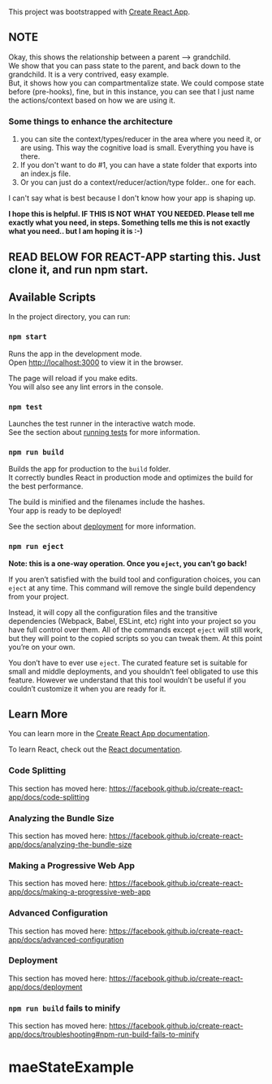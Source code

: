 This project was bootstrapped with [Create React App](https://github.com/facebook/create-react-app).

## NOTE
Okay, this shows the relationship between a parent --> grandchild. <br>
We show that you can pass state to the parent, and back down to the grandchild. It is a very contrived, easy example.<br>
But, it shows how you can compartmentalize state. We could compose state before (pre-hooks), fine, but in this instance, you can see that I just name the actions/context based on how we are using it. 

### Some things to enhance the architecture
1. you can site the context/types/reducer in the area where you need it, or are using. This way the cognitive load is small. Everything you have is there.
2. If you don't want to do #1, you can have a state folder that exports into an index.js file.
3. Or you can just do a context/reducer/action/type folder.. one for each.

I can't say what is best because I don't know how your app is shaping up. 

<b>I hope this is helpful. IF THIS IS NOT WHAT YOU NEEDED. Please tell me exactly what you need, in steps. Something tells me this is not exactly what you need.. but I am hoping it is :-)</b>




## READ BELOW FOR REACT-APP starting this. Just clone it, and run npm start.

## Available Scripts

In the project directory, you can run:

### `npm start`

Runs the app in the development mode.<br>
Open [http://localhost:3000](http://localhost:3000) to view it in the browser.

The page will reload if you make edits.<br>
You will also see any lint errors in the console.

### `npm test`

Launches the test runner in the interactive watch mode.<br>
See the section about [running tests](https://facebook.github.io/create-react-app/docs/running-tests) for more information.

### `npm run build`

Builds the app for production to the `build` folder.<br>
It correctly bundles React in production mode and optimizes the build for the best performance.

The build is minified and the filenames include the hashes.<br>
Your app is ready to be deployed!

See the section about [deployment](https://facebook.github.io/create-react-app/docs/deployment) for more information.

### `npm run eject`

**Note: this is a one-way operation. Once you `eject`, you can’t go back!**

If you aren’t satisfied with the build tool and configuration choices, you can `eject` at any time. This command will remove the single build dependency from your project.

Instead, it will copy all the configuration files and the transitive dependencies (Webpack, Babel, ESLint, etc) right into your project so you have full control over them. All of the commands except `eject` will still work, but they will point to the copied scripts so you can tweak them. At this point you’re on your own.

You don’t have to ever use `eject`. The curated feature set is suitable for small and middle deployments, and you shouldn’t feel obligated to use this feature. However we understand that this tool wouldn’t be useful if you couldn’t customize it when you are ready for it.

## Learn More

You can learn more in the [Create React App documentation](https://facebook.github.io/create-react-app/docs/getting-started).

To learn React, check out the [React documentation](https://reactjs.org/).

### Code Splitting

This section has moved here: https://facebook.github.io/create-react-app/docs/code-splitting

### Analyzing the Bundle Size

This section has moved here: https://facebook.github.io/create-react-app/docs/analyzing-the-bundle-size

### Making a Progressive Web App

This section has moved here: https://facebook.github.io/create-react-app/docs/making-a-progressive-web-app

### Advanced Configuration

This section has moved here: https://facebook.github.io/create-react-app/docs/advanced-configuration

### Deployment

This section has moved here: https://facebook.github.io/create-react-app/docs/deployment

### `npm run build` fails to minify

This section has moved here: https://facebook.github.io/create-react-app/docs/troubleshooting#npm-run-build-fails-to-minify
# maeStateExample
